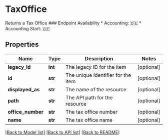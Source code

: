 # TaxOffice

Returns a Tax Office  ### Endpoint Availability  * Accounting: 🇩🇪 * Accounting Start: 🇩🇪
## Properties
Name | Type | Description | Notes
------------ | ------------- | ------------- | -------------
**legacy_id** | **int** | The legacy ID for the item | [optional] 
**id** | **str** | The unique identifier for the item | [optional] 
**displayed_as** | **str** | The name of the resource | [optional] 
**path** | **str** | The API path for the resource | [optional] 
**office_number** | **str** | The tax office number | [optional] 
**name** | **str** | The tax office name | [optional] 

[[Back to Model list]](../README.md#documentation-for-models) [[Back to API list]](../README.md#documentation-for-api-endpoints) [[Back to README]](../README.md)


